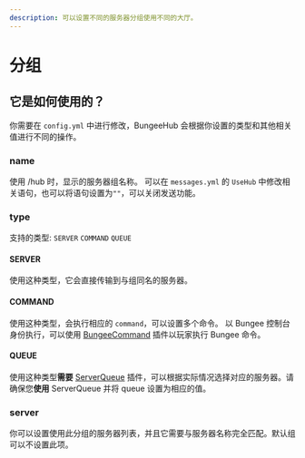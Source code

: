 ```yaml
---
description: 可以设置不同的服务器分组使用不同的大厅。
---
```

# 分组

## 它是如何使用的？ <a href="ta-shi-ru-he-shi-yong-de" id="ta-shi-ru-he-shi-yong-de"></a>

你需要在 `config.yml` 中进行修改，BungeeHub 会根据你设置的类型和其他相关值进行不同的操作。

### name <a href="name" id="name"></a>

使用 /hub 时，显示的服务器组名称。 可以在 `messages.yml` 的 `UseHub` 中修改相关语句，也可以将语句设置为`""`，可以关闭发送功能。

### type <a href="type" id="type"></a>

支持的类型: `SERVER` `COMMAND` `QUEUE`

#### SERVER <a href="server-1" id="server-1"></a>

使用这种类型，它会直接传输到与组同名的服务器。

#### COMMAND <a href="command" id="command"></a>

使用这种类型，会执行相应的 `command`，可以设置多个命令。 以 Bungee 控制台身份执行，可以使用 [BungeeCommand](https://www.spigotmc.org/resources/bungeecommand.89275/) 插件以玩家执行 Bungee 命令。

#### QUEUE <a href="queue" id="queue"></a>

使用这种类型**需要** [ServerQueue](https://www.spigotmc.org/resources/serverqueue.91672/) 插件，可以根据实际情况选择对应的服务器。请确保您**使用** ServerQueue 并将 queue 设置为相应的值。

### server <a href="server" id="server"></a>

你可以设置使用此分组的服务器列表，并且它需要与服务器名称完全匹配。默认组可以不设置此项。
